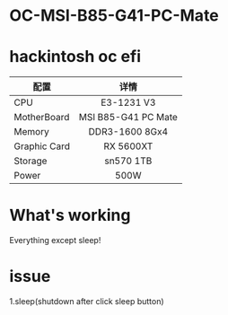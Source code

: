 # OC-MSI-B85-G41-PC-Mate
# hackintosh oc efi


| 配置 | 详情     |
| ---------- | :-----------:  |
| CPU | E3-1231 V3 |
| MotherBoard | MSI B85-G41 PC Mate |
| Memory | DDR3-1600 8Gx4 |
| Graphic Card | RX 5600XT |
| Storage | sn570 1TB |    
| Power | 500W |

# What's working
Everything except sleep!

# issue
1.sleep(shutdown after click sleep button)

